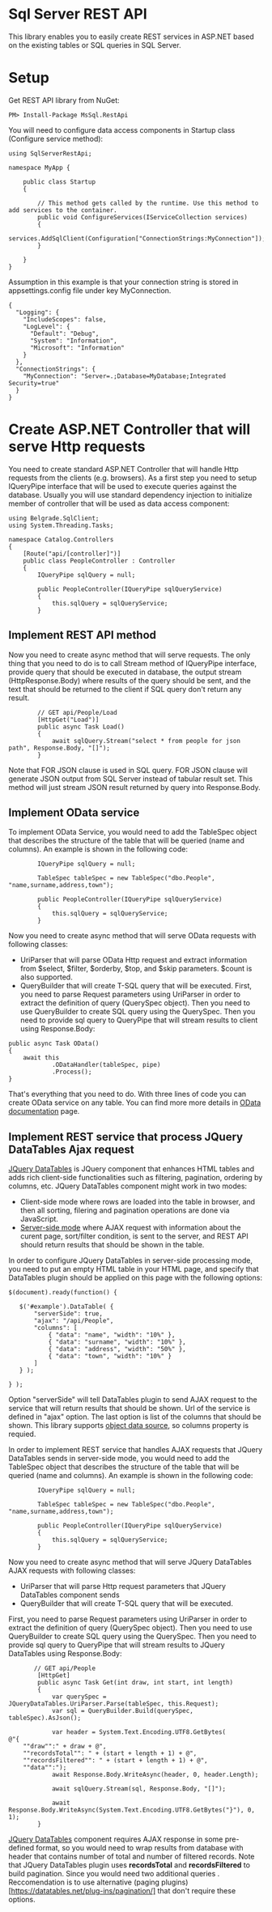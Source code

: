 ﻿# Sql Server REST API

This library enables you to easily create REST services in ASP.NET based on the existing tables or SQL queries in SQL Server.

# Setup

Get REST API library from NuGet:
```
PM> Install-Package MsSql.RestApi
```

You will need to configure data access components in Startup class (Configure service method):

```
using SqlServerRestApi;

namespace MyApp {

    public class Startup
    {

        // This method gets called by the runtime. Use this method to add services to the container.
        public void ConfigureServices(IServiceCollection services)
        {
            services.AddSqlClient(Configuration["ConnectionStrings:MyConnection"]);
        }

	}
}
```
Assumption in this example is that your connection string is stored in appsettings.config file under key MyConnection.

```
{
  "Logging": {
    "IncludeScopes": false,  
    "LogLevel": {
      "Default": "Debug",
      "System": "Information",
      "Microsoft": "Information"
    }
  },
  "ConnectionStrings": {
    "MyConnection": "Server=.;Database=MyDatabase;Integrated Security=true"
  }
}
```

# Create ASP.NET Controller that will serve Http requests

You need to create standard ASP.NET Controller that will handle Http requests from the clients (e.g. browsers).
As a first step you need to setup IQueryPipe interface that will be used to execute queries against the database. Usually you will use standard dependency injection to initialize member of controller that will be used as data access component:

```
using Belgrade.SqlClient;
using System.Threading.Tasks;

namespace Catalog.Controllers
{
    [Route("api/[controller]")]
    public class PeopleController : Controller
    {
        IQueryPipe sqlQuery = null;

        public PeopleController(IQueryPipe sqlQueryService)
        {
            this.sqlQuery = sqlQueryService;
        }

```

## Implement REST API method

Now you need to create async method that will serve requests. The only thing that you need to do is to call Stream method of IQueryPipe interface, provide query that should be executed in database, the output stream (HttpResponse.Body) where results of the query should be sent, and the text that should be returned to the client if SQL query don't return any result.

```
        // GET api/People/Load
        [HttpGet("Load")]
        public async Task Load()
        {
            await sqlQuery.Stream("select * from people for json path", Response.Body, "[]");
        }
```

Note that FOR JSON clause is used in SQL query. FOR JSON clause will generate JSON output from SQL Server instead of tabular result set. This method will just stream JSON result returned by query into Response.Body.

## Implement OData service

To implement OData Service, you would need to add the TableSpec object that describes the structure of the table that will be queried (name and columns). An example is shown in the following code:
```
        IQueryPipe sqlQuery = null;
        
        TableSpec tableSpec = new TableSpec("dbo.People", "name,surname,address,town");
        
        public PeopleController(IQueryPipe sqlQueryService)
        {
            this.sqlQuery = sqlQueryService;
        }
```

Now you need to create async method that will serve OData requests with following classes:
 - UriParser that will parse OData Http request and extract information from $select, $filter, $orderby, $top, and $skip parameters. $count is also supported.
 - QueryBuilder that will create T-SQL query that will be executed. 
First, you need to parse Request parameters using UriParser in order to extract the definition of query (QuerySpec object). Then you need to use QueryBuilder to create SQL query using the QuerySpec. Then you need to provide sql query to QueryPipe that will stream results to client using Response.Body:

```
public async Task OData()
{
    await this
            .ODataHandler(tableSpec, pipe)
            .Process();
}
 ```

That's everything that you need to do. With three lines of code you can create OData service on any table. You can find more more details in [OData documentation](doc/odata.md) page.

## Implement REST service that process JQuery DataTables Ajax request

[JQuery DataTables](https://datatables.net/) is JQuery component that enhances HTML tables and adds rich client-side functionalities such as filtering, pagination, ordering by columns, etc. JQuery DataTables component might work in two modes:
 - Client-side mode where rows are loaded into the table in browser, and then all sorting, filering and pagination operations are done via JavaScript.
 - [Server-side mode](https://datatables.net/examples/data_sources/server_side.html) where AJAX request with information about the curent page, sort/filter condition, is sent to the server, and REST API should return results that should be shown in the table.

 In order to configure JQuery DataTables in server-side processing mode, you need to put an empty HTML table in your HTML page, and specify that DataTables plugin should be applied on this page with the following options:
 ```
$(document).ready(function() {

    $('#example').DataTable( {
        "serverSide": true,
        "ajax": "/api/People",
        "columns": [
            { "data": "name", "width": "10%" },
            { "data": "surname", "width": "10%" },
            { "data": "address", "width": "50%" },
            { "data": "town", "width": "10%" }
        ]
    } );

} );
```
Option "serverSide" will tell DataTables plugin to send AJAX request to the service that will return results that should be shown. Url of the service is defined in "ajax" option.
The last option is list of the columns that should be shown. This library supports [object data source](https://datatables.net/examples/ajax/objects.html), so columns property is requied.

In order to implement REST service that handles AJAX requests that JQuery DataTables sends in server-side mode, you would need to add the TableSpec object that describes the structure of the table that will be queried (name and columns). An example is shown in the following code:
```
        IQueryPipe sqlQuery = null;
        
        TableSpec tableSpec = new TableSpec("dbo.People", "name,surname,address,town");
        
        public PeopleController(IQueryPipe sqlQueryService)
        {
            this.sqlQuery = sqlQueryService;
        }
```

Now you need to create async method that will serve JQuery DataTables AJAX requests with following classes:
 - UriParser that will parse Http request parameters that JQuery DataTables component sends
 - QueryBuilder that will create T-SQL query that will be executed. 

First, you need to parse Request parameters using UriParser in order to extract the definition of query (QuerySpec object). Then you need to use QueryBuilder to create SQL query using the QuerySpec. Then you need to provide sql query to QueryPipe that will stream results to JQuery DataTables using Response.Body:

```
       // GET api/People
        [HttpGet]
        public async Task Get(int draw, int start, int length)
        {            
            var querySpec = JQueryDataTables.UriParser.Parse(tableSpec, this.Request);
            var sql = QueryBuilder.Build(querySpec, tableSpec).AsJson();
            
            var header = System.Text.Encoding.UTF8.GetBytes(
@"{
    ""draw"":" + draw + @",
    ""recordsTotal"": " + (start + length + 1) + @",
    ""recordsFiltered"": " + (start + length + 1) + @",
    ""data"":");
            await Response.Body.WriteAsync(header, 0, header.Length);

            await sqlQuery.Stream(sql, Response.Body, "[]");

            await Response.Body.WriteAsync(System.Text.Encoding.UTF8.GetBytes("}"), 0, 1);
        }
 ```
 [JQuery DataTables](https://datatables.net/) component requires AJAX response in some pre-defined format, so you would need to wrap results from database with header that contains number of total and number of filtered records.
 Note that JQuery DataTables plugin uses **recordsTotal** and **recordsFiltered** to build pagination. Since you would need two additional queries . Reccomendation is to use alternative (paging plugins)[https://datatables.net/plug-ins/pagination/]
 that don't require these options.

